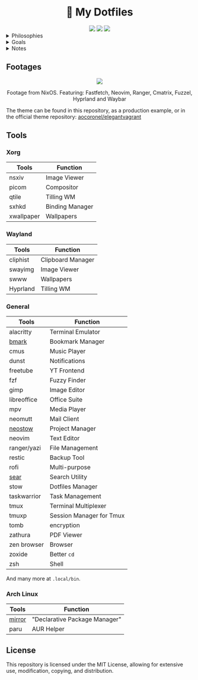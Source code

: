<h1 align="center">🍚 My Dotfiles</h1>

<div align="center">
<img src=https://img.shields.io/github/repo-size/aocoronel/dotfiles?color=7c5cff&label=SIZE&logo=googlecloudstorage&style=for-the-badge&logoColor=D9E0EE&labelColor=292324>
<img src=https://img.shields.io/badge/Keep%20It%20Simple-Stupid-7c5cff?logo=archlinux&style=for-the-badge&logoColor=D9E0EE&labelColor=292324>
<img src=https://img.shields.io/github/license/aocoronel/dotfiles?color=7c5cff&label=LICENSE&logo=github&style=for-the-badge&logoColor=D9E0EE&labelColor=292324>
</div>

<details>
  <summary>Philosophies</summary>

- <strong>Keep things simple</strong>
- Keep it easy to maintain
- Lightweight system without sacrificing on visuals (keep it modern)
    </details>

<details>
  <summary>Goals</summary>

- Make the system highly customized
- Keep the visuals consistent with an original theme (Elegant Vagrant)
- Execute any task blazingly fast without any frictions to my workflow
- Integrate CLI tools to produce results better than any GUI Tool
  </details>

<details>
  <summary>Notes</summary>

If you want to deploy my whole system just the way I use it, you can try out my [NixOS configuration](https://github.com/aocoronel/nix) file. Note, it's no longer maintained.

The `justfile` at the root of this repository contains many helpful recipes to get started with this repository.

  </details>

## Footages

<div align="center">
  <img src="https://git.disroot.org/aocoronel/images/raw/branch/main/dotfiles/2025-04-21-nixos.webp">
  <p>Footage from NixOS. Featuring: Fastfetch, Neovim, Ranger, Cmatrix, Fuzzel, Hyprland and Waybar</p>
</div>

The theme can be found in this repository, as a production example, or in the official theme repository: [aocoronel/elegantvagrant](https://github.com/aocoronel/elegantvagrant)

## Tools

### Xorg

| Tools      | Function        |
| ---------- | --------------- |
| nsxiv      | Image Viewer    |
| picom      | Compositor      |
| qtile      | Tilling WM      |
| sxhkd      | Binding Manager |
| xwallpaper | Wallpapers      |

### Wayland

| Tools    | Function          |
| -------- | ----------------- |
| cliphist | Clipboard Manager |
| swayimg  | Image Viewer      |
| swww     | Wallpapers        |
| Hyprland | Tilling WM        |

### General

| Tools                                              | Function                 |
| -------------------------------------------------- | ------------------------ |
| alacritty                                          | Terminal Emulator        |
| [bmark](https://github.com/aocoronel/bmark)        | Bookmark Manager         |
| cmus                                               | Music Player             |
| dunst                                              | Notifications            |
| freetube                                           | YT Frontend              |
| fzf                                                | Fuzzy Finder             |
| gimp                                               | Image Editor             |
| libreoffice                                        | Office Suite             |
| mpv                                                | Media Player             |
| neomutt                                            | Mail Client              |
| [neostow](https://github.com/aocoronel/neostow-sh) | Project Manager          |
| neovim                                             | Text Editor              |
| ranger/yazi                                        | File Management          |
| restic                                             | Backup Tool              |
| rofi                                               | Multi-purpose            |
| [sear](https://github.com/aocoronel/sear)          | Search Utility           |
| stow                                               | Dotfiles Manager         |
| taskwarrior                                        | Task Management          |
| tmux                                               | Terminal Multiplexer     |
| tmuxp                                              | Session Manager for Tmux |
| tomb                                               | encryption               |
| zathura                                            | PDF Viewer               |
| zen browser                                        | Browser                  |
| zoxide                                             | Better `cd`              |
| zsh                                                | Shell                    |

And many more at `.local/bin`.

### Arch Linux

| Tools                                         | Function                      |
| --------------------------------------------- | ----------------------------- |
| [mirror](https://github.com/aocoronel/mirror) | "Declarative Package Manager" |
| paru                                          | AUR Helper                    |

## License

This repository is licensed under the MIT License, allowing for extensive use, modification, copying, and distribution.
